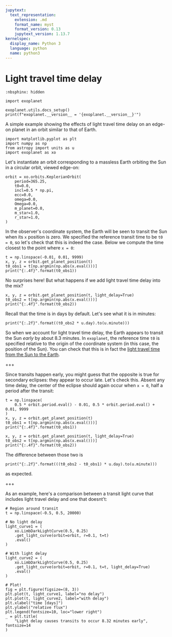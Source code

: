 ```yaml
---
jupytext:
  text_representation:
    extension: .md
    format_name: myst
    format_version: 0.13
    jupytext_version: 1.13.7
kernelspec:
  display_name: Python 3
  language: python
  name: python3
---
```


# Light travel time delay

```{code-cell}
:nbsphinx: hidden

import exoplanet

exoplanet.utils.docs_setup()
print(f"exoplanet.__version__ = '{exoplanet.__version__}'")
```

A simple example showing the effects of light travel time delay on an edge-on planet in an orbit similar to that of Earth.

```{code-cell}
import matplotlib.pyplot as plt
import numpy as np
from astropy import units as u
import exoplanet as xo
```

Let's instantiate an orbit corresponding to a massless Earth orbiting the Sun in a circular orbit, viewed edge-on:

```{code-cell}
orbit = xo.orbits.KeplerianOrbit(
    period=365.25,
    t0=0.0,
    incl=0.5 * np.pi,
    ecc=0.0,
    omega=0.0,
    Omega=0.0,
    m_planet=0.0,
    m_star=1.0,
    r_star=1.0,
)
```

In the observer's coordinate system, the Earth will be seen to transit the Sun when its `x` position is zero. We specified the reference transit time to be `t0 = 0`, so let's check that this is indeed the case. Below we compute the time closest to the point where `x = 0`:

```{code-cell}
t = np.linspace(-0.01, 0.01, 9999)
x, y, z = orbit.get_planet_position(t)
t0_obs1 = t[np.argmin(np.abs(x.eval()))]
print("{:.4f}".format(t0_obs1))
```

No surprises here! But what happens if we add light travel time delay into the mix?

```{code-cell}
x, y, z = orbit.get_planet_position(t, light_delay=True)
t0_obs2 = t[np.argmin(np.abs(x.eval()))]
print("{:.4f}".format(t0_obs2))
```

Recall that the time is in days by default. Let's see what it is in minutes:

```{code-cell}
print("{:.2f}".format((t0_obs2 * u.day).to(u.minute)))
```

So when we account for light travel time delay, the Earth appears to transit the Sun *early* by about 8.3 minutes. In `exoplanet`, the reference time `t0` is specified relative to the origin of the coordinate system (in this case, the position of the Sun). You can check that this is in fact the [light travel time from the Sun to the Earth](https://image.gsfc.nasa.gov/poetry/venus/q89.html).

+++

Since transits happen early, you might guess that the opposite is true for secondary eclipses: they appear to occur late. Let's check this. Absent any time delay, the center of the eclipse should again occur when `x = 0`, half a period after the transit:

```{code-cell}
t = np.linspace(
    0.5 * orbit.period.eval() - 0.01, 0.5 * orbit.period.eval() + 0.01, 9999
)
x, y, z = orbit.get_planet_position(t)
t0_obs1 = t[np.argmin(np.abs(x.eval()))]
print("{:.4f}".format(t0_obs1))
```

```{code-cell}
x, y, z = orbit.get_planet_position(t, light_delay=True)
t0_obs2 = t[np.argmin(np.abs(x.eval()))]
print("{:.4f}".format(t0_obs2))
```

The difference between those two is

```{code-cell}
print("{:.2f}".format(((t0_obs2 - t0_obs1) * u.day).to(u.minute)))
```

as expected.

+++

As an example, here's a comparison between a transit light curve that includes light travel delay and one that doesnt't:

```{code-cell}
# Region around transit
t = np.linspace(-0.5, 0.5, 20000)

# No light delay
light_curve1 = (
    xo.LimbDarkLightCurve(0.5, 0.25)
    .get_light_curve(orbit=orbit, r=0.1, t=t)
    .eval()
)

# With light delay
light_curve2 = (
    xo.LimbDarkLightCurve(0.5, 0.25)
    .get_light_curve(orbit=orbit, r=0.1, t=t, light_delay=True)
    .eval()
)

# Plot!
fig = plt.figure(figsize=(8, 3))
plt.plot(t, light_curve1, label="no delay")
plt.plot(t, light_curve2, label="with delay")
plt.xlabel("time [days]")
plt.ylabel("relative flux")
plt.legend(fontsize=10, loc="lower right")
_ = plt.title(
    "Light delay causes transits to occur 8.32 minutes early", fontsize=14
)
```

